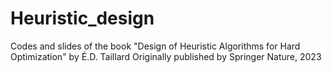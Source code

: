 # Heuristic_design
Codes and slides of the book "Design of Heuristic Algorithms for Hard Optimization" by É.D. Taillard
Originally published by Springer Nature, 2023
